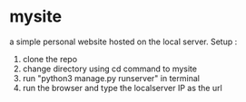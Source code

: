 # mysite
a simple personal website hosted on the local server.
Setup :
1) clone the repo
2) change directory using cd command to mysite
3) run "python3 manage.py runserver" in terminal
4) run the browser and type the localserver IP as the url
